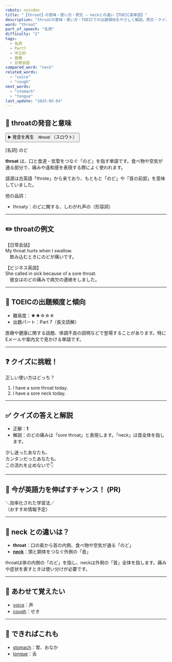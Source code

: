 ```yaml
---
robots: noindex
title: "【throat】の意味・使い方・例文 ― neckとの違い【TOEIC英単語】"
description: "throatの意味・使い方・TOEICでの出題傾向をやさしく解説。例文・クイズ付きでneckとの違いもわかりやすく学べます。"
word: "throat"
part_of_speech: "名詞"
difficulty: "2"
tags:
  - 名詞
  - Part7
  - 中立的
  - 医療
  - 日常会話
compared_word: "neck"
related_words:
  - "voice"
  - "cough"
next_words:
  - "stomach"
  - "tongue"
last_update: "2025-05-04"
---
```


## 🔰 throatの発音と意味

<button class="play-audio" onclick="playTTS('throat')">
  <span class="play-audio-main">
    ▶️ 発音を再生　/θroʊt/
  </span>
  <span class="play-audio-sub">
    （スロウト）
  </span>
</button>

[名詞] のど

**throat** は、口と食道・気管をつなぐ「のど」を指す単語です。食べ物や空気が通る部分で、痛みや違和感を表現する際によく使われます。

語源は古英語「throte」から来ており、もともと「のど」や「首の前部」を意味していました。

他の品詞：  
- throaty：のどに関する、しわがれ声の（形容詞）

---

## ✏️ throatの例文

【日常会話】  
My throat hurts when I swallow.  
　飲み込むときにのどが痛いです。

【ビジネス英語】  
She called in sick because of a sore throat.  
　彼女はのどの痛みで病欠の連絡をしました。

---

## 🎯 TOEICの出題頻度と傾向

- 難易度：★★☆☆☆
- 出題パート：Part 7（長文読解）

医療や健康に関する話題、体調不良の説明などで登場することがあります。特にEメールや案内文で見かける単語です。

---

## ❓ クイズに挑戦！

正しい使い方はどっち？

1. I have a sore throat today.  
2. I have a sore neck today.

---

## ✅ クイズの答えと解説

- 正解：**1**
- 解説：のどの痛みは「sore throat」と表現します。「neck」は首全体を指します。

少し迷ったあなたも、  
カンタンだったあなたも、  
この流れを止めないで👇️

---

## 🚀 今が英語力を伸ばすチャンス！ (PR)

<div class="info-center">
＼効率化された学習法／<br>  
（おすすめ情報予定）
</div>

---

## 🤔  neck との違いは？

- **throat**：口の奥から首の内側、食べ物や空気が通る「のど」
- **[neck](/word/neck/)**：頭と胴体をつなぐ外側の「首」

throatは体の内側の「のど」を指し、neckは外側の「首」全体を指します。痛みや症状を表すときは使い分けが必要です。

---

## 🧩 あわせて覚えたい

- [voice](/word/voice/)：声
- [cough](/word/cough/)：せき

---

## 📖 できればこれも

- [stomach](/word/stomach/)：胃、おなか
- [tongue](/word/tongue/)：舌

<!-- cvid: aid36_bid40 -->
